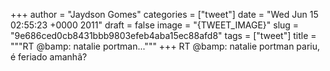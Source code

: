 
+++
author = "Jaydson Gomes"
categories = ["tweet"]
date = "Wed Jun 15 02:55:23 +0000 2011"
draft = false
image = "{TWEET_IMAGE}"
slug = "9e686ced0cb8431bbb9803efeb4aba15ec88afd8"
tags = ["tweet"]
title = """RT @bamp: natalie portman..."""
+++
RT @bamp: natalie portman pariu, é feriado amanhã?
